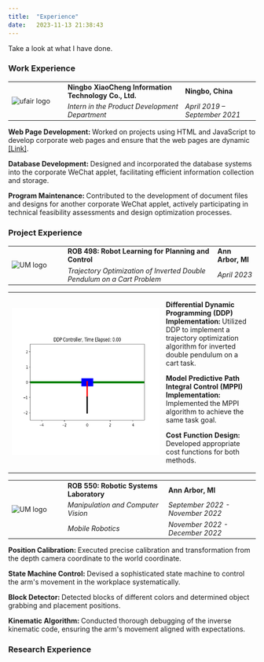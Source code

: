 ```yaml
---
title:  "Experience"
date:   2023-11-13 21:38:43
---
```

Take a look at what I have done.

### Work Experience

<div class="flip-card" onmouseenter="adjustPosition(true)" onmouseleave="adjustPosition(false)">
  <div class="flip-card-inner" id="flip-card-inner">
    <div class="flip-card-front">
      <table class="work">
        <tr>
          <td rowspan="2" style="width: 100px;"><img src="{{ site.baseurl }}/images/Data/ufair.png" alt="ufair logo" style="width:80px;height:80px;"></td>
          <td class="left"><strong> Ningbo XiaoCheng Information Technology Co., Ltd. </strong></td>
          <td class="left"><strong> Ningbo, China </strong></td>
        </tr>
        <tr>
          <td class="left"><em> Intern in the Product Development Department </em></td>
          <td class="left"><em> April 2019 – September 2021 </em></td>
        </tr>
      </table>
    </div>
    <div class="flip-card-back">
      <p class="p"><strong> Web Page Development: </strong> 
                            Worked on projects using HTML and JavaScript to develop corporate web pages and ensure that 
                            the web pages are dynamic <a href="https://ufair.net.cn/">[Link]</a>.
      </p> 
      <p class="p"><strong> Database Development: </strong> 
                            Designed and incorporated the database systems into the corporate WeChat applet, facilitating 
                            efficient information collection and storage.
      </p>
      <p class="p"><strong> Program Maintenance: </strong> 
                            Contributed to the development of document files and designs for another corporate WeChat applet, 
                            actively participating in technical feasibility assessments and design optimization processes.
      </p>
    </div>
  </div>
</div>


### Project Experience

<div class="flip-card-1" onmouseenter="adjustPosition1(true)" onmouseleave="adjustPosition1(false)">
  <div class="flip-card-inner-1" id="flip-card-inner-1">
    <div class="flip-card-front-1">
      <table class="work">
        <tr>
          <td rowspan="2" style="width: 100px;"><img src="{{ site.baseurl }}/images/Data/UM.png" alt="UM logo" style="width:80px;height:80px;"></td>
          <td class="left"><strong> ROB 498: Robot Learning for Planning and Control </strong></td>
          <td class="left"><strong> Ann Arbor, MI </strong></td>
        </tr>
        <tr>
          <td class="left"><em> Trajectory Optimization of Inverted Double Pendulum on a Cart Problem </em></td>
          <td class="left"><em> April 2023 </em></td>
        </tr>
      </table>
    </div>
    <div class="flip-card-back-1">
      <table class="work">
        <tr>
          <td style="width: 300px;">
            <a href="https://github.com/relifeto18/Differential_dynamic_programming_controller">
                <img src="https://github.com/relifeto18/Differential_dynamic_programming_controller/blob/main/idp_ddp.gif?raw=true" alt="DDP" style="width:300px; height:300px;">
            </a>
          </td>
          <td class="p"><p><strong> Differential Dynamic Programming (DDP) Implementation: </strong> 
                                Utilized DDP to implement a trajectory optimization algorithm for inverted double pendulum on a cart task. </p>
                        <p><strong> Model Predictive Path Integral Control (MPPI) Implementation: </strong> 
                                Implemented the MPPI algorithm to achieve the same task goal. </p>
                        <p><strong> Cost Function Design: </strong> 
                                Developed appropriate cost functions for both methods. </p>
          </td>
        </tr>
      </table>
    </div>
  </div>
</div>

<div class="flip-card-2" onmouseenter="adjustPosition2(true)" onmouseleave="adjustPosition2(false)">
  <div class="flip-card-inner-2" id="flip-card-inner-2">
    <div class="flip-card-front-2">
      <table class="work">
        <tr>
          <td rowspan="3" style="width: 100px;"><img src="{{ site.baseurl }}/images/Data/UM.png" alt="UM logo" style="width:80px;height:80px;"></td>
          <td class="left"><strong> ROB 550: Robotic Systems Laboratory </strong></td>
          <td class="left"><strong> Ann Arbor, MI </strong></td>
        </tr>
        <tr>
          <td class="left"><em> Manipulation and Computer Vision </td>
          <td class="left"><em> September 2022 - November 2022 </em></td>
        </tr>
        <tr>
          <td class="left"><em> Mobile Robotics </em></td>
          <td class="left"><em> November 2022 - December 2022 </em></td>
        </tr>
      </table>
    </div>
    <div class="flip-card-back-2">
      <p class="p"><strong> Position Calibration: </strong> 
                            Executed precise calibration and transformation from the depth camera coordinate to the world coordinate.
      </p> 
      <p class="p"><strong> State Machine Control: </strong> 
                            Devised a sophisticated state machine to control the arm's movement in the workplace systematically.
      </p>
      <p class="p"><strong> Block Detector: </strong> 
                            Detected blocks of different colors and determined object grabbing and placement positions.
      </p>
      <p class="p"><strong> Kinematic Algorithm: </strong> 
                            Conducted thorough debugging of the inverse kinematic code, ensuring the arm's movement aligned with expectations.
      </p>
    </div>
  </div>
</div>



### Research Experience
